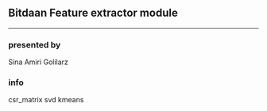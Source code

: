 ## Bitdaan Feature extractor module 
---
### presented by

Sina Amiri Golilarz

### info

csr_matrix
svd
kmeans
